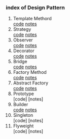 ### index of Design Pattern
1. Template Methord  
 [code](https://github.com/echoechoin/myNotes/blob/master/DesignPattern/Decorator.cpp)
[notes](https://www.baidu.com)
2. Strategy  
 [code](https://github.com/echoechoin/myNotes/blob/master/DesignPattern/Stategy.cpp)
[notes](https://www.baidu.com)
3. Observer  
 [code](https://github.com/echoechoin/myNotes/blob/master/DesignPattern/Observer.cpp)
[notes](https://www.baidu.com)
4. Decorator  
 [code](https://github.com/echoechoin/myNotes/blob/master/DesignPattern/Decorator.cpp)
[notes](https://www.baidu.com)
5. Bridge  
 [code](https://github.com/echoechoin/myNotes/blob/master/DesignPattern/Bridge.cpp)
[notes](https://www.baidu.com)
6. Factory Method  
 [code](https://github.com/echoechoin/myNotes/blob/master/DesignPattern/Factory.cpp)
[notes](https://www.baidu.com)
7. Abstract Factory  
 [code](https://github.com/echoechoin/myNotes/blob/master/DesignPattern/AbstractFactory.cpp)
[notes](https://www.baidu.com)
8. Prototype  
 [code]
[notes]
9. Builder  
 [code](https://github.com/echoechoin/myNotes/blob/master/DesignPattern/Builder.cpp)
[notes](https://www.baidu.com)
10. Singleton  
 [code]
[notes]
11. Flyweight  
 [code]
[notes]